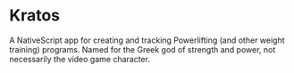 # Kratos
A NativeScript app for creating and tracking Powerlifting (and other weight training) programs. Named for the Greek god of strength and power, not necessarily the video game character.
